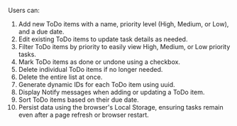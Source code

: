 Users can:
1. Add new ToDo items with a name, priority level (High, Medium, or Low), and a due date.
2. Edit existing ToDo items to update task details as needed.
3. Filter ToDo items by priority to easily view High, Medium, or Low priority tasks.
4. Mark ToDo items as done or undone using a checkbox.
5. Delete individual ToDo items if no longer needed.
6. Delete the entire list at once.
7. Generate dynamic IDs for each ToDo item using uuid.
8. Display Notify messages when adding or updating a ToDo item.
9. Sort ToDo items based on their due date.
10. Persist data using the browser's Local Storage, ensuring tasks remain even after a page refresh or browser restart.